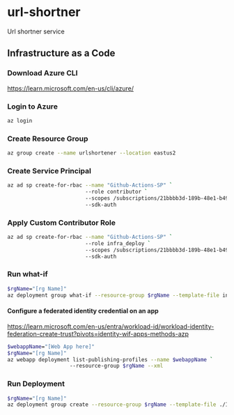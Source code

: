 # url-shortner
Url shortner service

## Infrastructure as a Code

### Download Azure CLI
https://learn.microsoft.com/en-us/cli/azure/

### Login to Azure
```bash
az login
```

### Create Resource Group

```bash
az group create --name urlshortener --location eastus2
```

### Create Service Principal
```bash
az ad sp create-for-rbac --name "Github-Actions-SP" `
                         --role contributor `
                         --scopes /subscriptions/21bbbb3d-189b-48e1-b499-6c74b9f9a598 `
                         --sdk-auth
```
### Apply Custom Contributor Role

```bash
az ad sp create-for-rbac --name "Github-Actions-SP" `
                         --role infra_deploy `
                         --scopes /subscriptions/21bbbb3d-189b-48e1-b499-6c74b9f9a598 `
                         --sdk-auth
```

### Run what-if
```bash
$rgName="[rg Name]"
az deployment group what-if --resource-group $rgName --template-file infrastructure/main.bicep
``` 

#### Configure a federated identity credential on an app

https://learn.microsoft.com/en-us/entra/workload-id/workload-identity-federation-create-trust?pivots=identity-wif-apps-methods-azp

```bash
$webappName="[Web App here]"
$rgName="[rg Name]"
az webapp deployment list-publishing-profiles --name $webappName `
                    --resource-group $rgName --xml
```

### Run Deployment 
```bash
$rgName="[rg Name]"
az deployment group create --resource-group $rgName --template-file ./Infrastructure/main.bicep
``` 